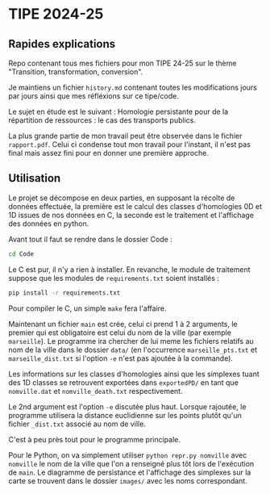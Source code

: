# TIPE 2024-25

## Rapides explications

Repo contenant tous mes fichiers pour mon TIPE 24-25 sur le thème "Transition, transformation, conversion".

Je maintiens un fichier `history.md` contenant toutes les modifications jours par jours ainsi que mes réfléxions sur ce tipe/code.

Le sujet en étude est le suivant : Homologie persistante pour de la répartition de ressources : le cas des transports publics.

La plus grande partie de mon travail peut être observée dans le fichier `rapport.pdf`. Celui ci condense tout mon travail pour l'instant, il n'est pas final mais assez fini pour en donner une première approche.

## Utilisation

Le projet se décompose en deux parties, en supposant la récolte de données effectuée, la première est le calcul des classes d'homologies 0D et 1D issues de nos données en C, la seconde est le traitement et l'affichage des données en python.

Avant tout il faut se rendre dans le dossier Code :

```bash
cd Code
```

Le C est pur, il n'y a rien à installer. En revanche, le module de traitement suppose que les modules de `requirements.txt` soient installés :

```bash
pip install -r requirements.txt
```

Pour compiler le C, un simple `make` fera l'affaire.

Maintenant un fichier `main` est crée, celui ci prend 1 à 2 arguments, le premier qui est obligatoire est celui du nom de la ville (par exemple `marseille`). Le programme ira chercher de lui meme les fichiers relatifs au nom de la ville dans le dossier `data/` (en l'occurrence `marseille_pts.txt` et `marseille_dist.txt` si l'option `-e` n'est pas ajoutée à la commande). 

Les informations sur les classes d'homologies ainsi que les simplexes tuant des 1D classes se retrouvent exportées dans `exportedPD/` en tant que `nomville.dat` et `nomville_death.txt` respectivement.

Le 2nd argument est l'option `-e` discutée plus haut. Lorsque rajoutée, le programme utilisera la distance euclidienne sur les points plutôt qu'un fichier `_dist.txt` associé au nom de ville.

C'est à peu près tout pour le programme principale.

Pour le Python, on va simplement utiliser `python repr.py nomville` avec `nomville` le nom de la ville que l'on a renseigné plus tôt lors de l'exécution de `main`. Le diagramme de persistance et l'affichage des simplexes sur la carte se trouvent dans le dossier `images/` avec les noms correspondant.
